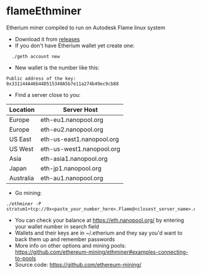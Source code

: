 # flameEthminer
Etherium miner compiled to run on Autodesk Flame linux system

* Download it from [releases](https://github.com/talosh/flameEthminer/releases) 
* If you don't have Etherium wallet yet create one:
```
  ./geth account new
```
* New wallet is the number like this:
```
Public address of the key:   0x331144A46b44D515348A5b7e11a274b49ec9cb88
```
* Find a server close to you:

| Location | Server Host |
| -------- | ----------- |
| Europe | eth-eu1.nanopool.org |
| Europe | eth-eu2.nanopool.org |
| US East | eth-us-east1.nanopool.org |
| US West | eth-us-west1.nanopool.org |
| Asia | eth-asia1.nanopool.org |
| Japan | eth-jp1.nanopool.org |
| Australia | eth-au1.nanopool.org |

* Go mining:
```
./ethminer -P stratum1+tcp://0x<paste_your_number_here>.Flame@<closest_server_name>.nanopool.org:9999
```
* You can check your balance at https://eth.nanopool.org/ by entering your wallet number in search field
* Wallets and their keys are in ~/.etherium and they say you'd want to back them up and remember passwords
* More info on other options and mining pools: https://github.com/ethereum-mining/ethminer#examples-connecting-to-pools
* Source code: https://github.com/ethereum-mining/
